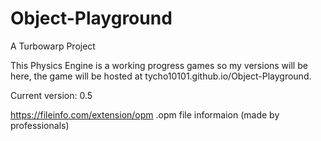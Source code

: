 # Object-Playground
A Turbowarp Project

This Physics Engine is a working progress games so my versions will be here, the game will be hosted at tycho10101.github.io/Object-Playground.

Current version: 0.5

https://fileinfo.com/extension/opm .opm file informaion (made by professionals)

